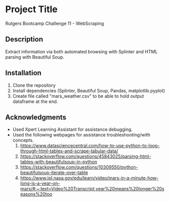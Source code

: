 # Project Title
Rutgers Bootcamp Challenge 11 - WebScraping

## Description
Extract information via both automated browsing with Splinter and HTML parsing with Beautiful Soup.

## Installation
1. Clone the repository
2. Install dependencies (Splinter, Beautiful Soup, Pandas, matplotlib.pyplot)
3. Create file called "mars_weather.csv" to be able to hold output dataframe at the end.

## Acknowledgments
- Used Xpert Learning Assistant for assistance debugging.
- Used the following webpages for assistance troubleshooting/with concepts.
  1. https://www.datasciencecentral.com/how-to-use-python-to-loop-through-html-tables-and-scrape-tabular-data/
  2. https://stackoverflow.com/questions/45843025/parsing-html-tables-with-beautifulsoup-in-python
  3. https://stackoverflow.com/questions/10309550/python-beautifulsoup-iterate-over-table
  4. https://www.jpl.nasa.gov/edu/learn/video/mars-in-a-minute-how-long-is-a-year-on-mars/#:~:text=Video%20Transcript,year%20means%20longer%20seasons%20too
